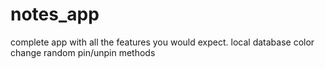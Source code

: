 # notes_app
complete app with all the features you would expect.
local database
color change random
pin/unpin methods 
